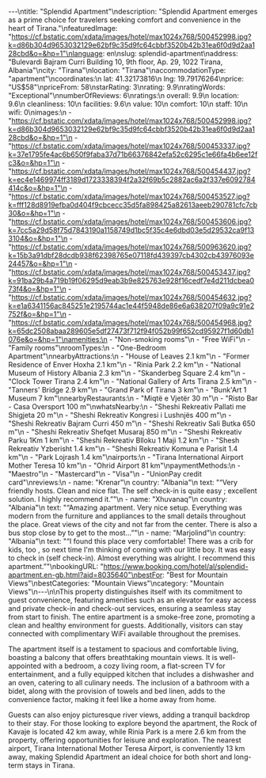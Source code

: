 ---\ntitle: "Splendid Apartment"\ndescription: "Splendid Apartment emerges as a prime choice for travelers seeking comfort and convenience in the heart of Tirana."\nfeaturedImage: "https://cf.bstatic.com/xdata/images/hotel/max1024x768/500452998.jpg?k=d86b304d9653032129e62bf9c35d9fc64cbbf3520b42b31ea6f0d9d2aa128cbd&o=&hp=1"\nlanguage: en\nslug: splendid-apartment\naddress: "Bulevardi Bajram Curri Building 10, 9th floor, Ap. 29, 1022 Tirana, Albania"\ncity: "Tirana"\nlocation: "Tirana"\naccommodationType: "apartment"\ncoordinates:\n  lat: 41.32173816\n  lng: 19.79176264\nprice: "US$58"\npriceFrom: 58\nstarRating: 3\nrating: 9.9\nratingWords: "Exceptional"\nnumberOfReviews: 6\nratings:\n  overall: 9.9\n  location: 9.6\n  cleanliness: 10\n  facilities: 9.6\n  value: 10\n  comfort: 10\n  staff: 10\n  wifi: 0\nimages:\n  - "https://cf.bstatic.com/xdata/images/hotel/max1024x768/500452998.jpg?k=d86b304d9653032129e62bf9c35d9fc64cbbf3520b42b31ea6f0d9d2aa128cbd&o=&hp=1"\n  - "https://cf.bstatic.com/xdata/images/hotel/max1024x768/500453337.jpg?k=37e1795fe4ac6b650f9faba37d71b66376842efa52c6295c1e66fa4b6ee12fc3&o=&hp=1"\n  - "https://cf.bstatic.com/xdata/images/hotel/max1024x768/500454437.jpg?k=ec4e1469974ff3189d1723338394f2a32f69b5c2882ac6a2f337e6092784414c&o=&hp=1"\n  - "https://cf.bstatic.com/xdata/images/hotel/max1024x768/500453527.jpg?k=fff128d8919efba0d404f9cbcecc35d5fa898425a82613aeeb290781cfc7cb30&o=&hp=1"\n  - "https://cf.bstatic.com/xdata/images/hotel/max1024x768/500453606.jpg?k=7cc5a29d58f75d7843190a1158749d1bc5f35c4e6dbd03e5d29532ca9f133104&o=&hp=1"\n  - "https://cf.bstatic.com/xdata/images/hotel/max1024x768/500963620.jpg?k=15b3a91dbf28dcdb938f62398765e07118fd439397cb4302cb43976093e24457&o=&hp=1"\n  - "https://cf.bstatic.com/xdata/images/hotel/max1024x768/500453437.jpg?k=91ba29b4a719b19f06295d9eab3b9e825763e928f16cedf7e4d211dcbea073f4&o=&hp=1"\n  - "https://cf.bstatic.com/xdata/images/hotel/max1024x768/500454632.jpg?k=e1a6341156ac845251e2195744ac1e44f5948de86e6a638207f09a9c91e2752f&o=&hp=1"\n  - "https://cf.bstatic.com/xdata/images/hotel/max1024x768/500454968.jpg?k=65dc2508abaa289605e5df27473f712f94f052b99f652cd95927f1d60db1076e&o=&hp=1"\namenities:\n  - "Non-smoking rooms"\n  - "Free WiFi"\n  - "Family rooms"\nroomTypes:\n  - "One-Bedroom Apartment"\nnearbyAttractions:\n  - "House of Leaves 2.1 km"\n  - "Former Residence of Enver Hoxha 2.1 km"\n  - "Rinia Park 2.2 km"\n  - "National Museum of History Albania 2.3 km"\n  - "Skanderbeg Square 2.4 km"\n  - "Clock Tower Tirana 2.4 km"\n  - "National Gallery of Arts Tirana 2.5 km"\n  - "Tanners' Bridge 2.9 km"\n  - "Grand Park of Tirana 3 km"\n  - "Bunk'Art 1 Museum 7 km"\nnearbyRestaurants:\n  - "Miqtë e Vjetër 30 m"\n  - "Risto Bar - Casa Oversport 100 m"\nwhatsNearby:\n  - "Sheshi Rekreativ Pallati me Shigjeta 20 m"\n  - "Sheshi Rekreativ Kongresi i Lushnjës 400 m"\n  - "Sheshi Rekreativ Bajram Curri 450 m"\n  - "Sheshi Rekreativ Sali Butka 650 m"\n  - "Sheshi Rekreativ Shefqet Musaraj 850 m"\n  - "Sheshi Rekreativ Parku 1Km 1 km"\n  - "Sheshi Rekreativ Blloku 1 Maji 1.2 km"\n  - "Shesh Rekreativ Yzberisht 1.4 km"\n  - "Sheshi Rekreativ Komuna e Parisit 1.4 km"\n  - "Park Lojrash 1.4 km"\nairports:\n  - "Tirana International Airport Mother Teresa 10 km"\n  - "Ohrid Airport 81 km"\npaymentMethods:\n  - "Maestro"\n  - "Mastercard"\n  - "Visa"\n  - "UnionPay credit card"\nreviews:\n  - name: "Krenar"\n    country: "Albania"\n    text: "“Very friendly hosts. Clean and nice flat. The self check-in is quite easy ; excellent solution. I highly recommend it.”"\n  - name: "Xhuvanaq"\n    country: "Albania"\n    text: "“Amazing apartment. Very nice setup. Everything was modern from the furniture and appliances to the small details throughout the place. Great views of the city and not far from the center. There is also a bus stop close by to get to the most...”"\n  - name: "Marjolind"\n    country: "Albania"\n    text: "“I found this place very comfortable! There was a crib for kids, too , so next time I'm thinking of coming with our little boy. It was easy to check in (self check-in). Almost everything was alright. I recommend this apartment.”"\nbookingURL: "https://www.booking.com/hotel/al/splendid-apartment.en-gb.html?aid=8035640"\nbestFor: "Best for Mountain Views"\nbestCategories: "Mountain Views"\ncategory: "Mountain Views"\n---\n\nThis property distinguishes itself with its commitment to guest convenience, featuring amenities such as an elevator for easy access and private check-in and check-out services, ensuring a seamless stay from start to finish. The entire apartment is a smoke-free zone, promoting a clean and healthy environment for guests. Additionally, visitors can stay connected with complimentary WiFi available throughout the premises.

The apartment itself is a testament to spacious and comfortable living, boasting a balcony that offers breathtaking mountain views. It is well-appointed with a bedroom, a cozy living room, a flat-screen TV for entertainment, and a fully equipped kitchen that includes a dishwasher and an oven, catering to all culinary needs. The inclusion of a bathroom with a bidet, along with the provision of towels and bed linen, adds to the convenience factor, making it feel like a home away from home.

Guests can also enjoy picturesque river views, adding a tranquil backdrop to their stay. For those looking to explore beyond the apartment, the Rock of Kavaje is located 42 km away, while Rinia Park is a mere 2.6 km from the property, offering opportunities for leisure and exploration. The nearest airport, Tirana International Mother Teresa Airport, is conveniently 13 km away, making Splendid Apartment an ideal choice for both short and long-term stays in Tirana.